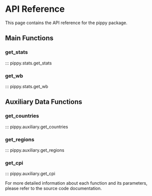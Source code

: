 # API Reference

This page contains the API reference for the pippy package.

## Main Functions

### get_stats

::: pippy.stats.get_stats

### get_wb

::: pippy.stats.get_wb

## Auxiliary Data Functions

### get_countries

::: pippy.auxiliary.get_countries

### get_regions

::: pippy.auxiliary.get_regions

### get_cpi

::: pippy.auxiliary.get_cpi

For more detailed information about each function and its parameters, please refer to the source code documentation.
